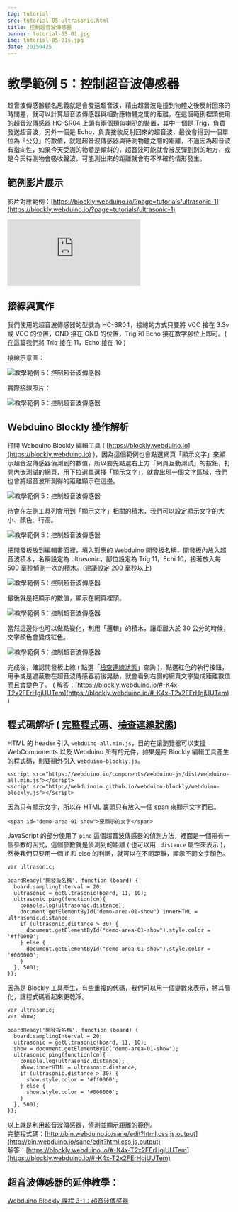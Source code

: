 ```yaml
---
tag: tutorial
src: tutorial-05-ultrasonic.html
title: 控制超音波傳感器
banner: tutorial-05-01.jpg
img: tutorial-05-01s.jpg
date: 20150425
---
```


<!-- @@master  = ../../_layout.html-->

<!-- @@block  =  meta-->

<title>教學範例 5：控制超音波傳感器 :::: Webduino = Web × Arduino</title>

<meta name="description" content="超音波傳感器顧名思義就是會發送超音波，藉由超音波碰撞到物體之後反射回來的時間差，就可以計算超音波傳感器與相對應物體之間的距離，在這個 Webduino 的範例裡頭使用的超音波傳感器 HC-SR04 上頭有兩個類似喇叭的裝置，其中一個是 Trig，負責發送超音波，另外一個是 Echo，負責接收反射回來的超音波，最後會得到一個單位為「公分」的數值，就是超音波傳感器與待測物體之間的距離。">

<meta itemprop="description" content="超音波傳感器顧名思義就是會發送超音波，藉由超音波碰撞到物體之後反射回來的時間差，就可以計算超音波傳感器與相對應物體之間的距離，在這個 Webduino 的範例裡頭使用的超音波傳感器 HC-SR04 上頭有兩個類似喇叭的裝置，其中一個是 Trig，負責發送超音波，另外一個是 Echo，負責接收反射回來的超音波，最後會得到一個單位為「公分」的數值，就是超音波傳感器與待測物體之間的距離。">

<meta property="og:description" content="超音波傳感器顧名思義就是會發送超音波，藉由超音波碰撞到物體之後反射回來的時間差，就可以計算超音波傳感器與相對應物體之間的距離，在這個 Webduino 的範例裡頭使用的超音波傳感器 HC-SR04 上頭有兩個類似喇叭的裝置，其中一個是 Trig，負責發送超音波，另外一個是 Echo，負責接收反射回來的超音波，最後會得到一個單位為「公分」的數值，就是超音波傳感器與待測物體之間的距離。">

<meta property="og:title" content="教學範例 5：控制超音波傳感器" >

<meta property="og:url" content="https://webduino.io/tutorials/tutorial-05-ultrasonic.html">

<meta property="og:image" content="https://webduino.io/img/tutorials/tutorial-05-01s.jpg">

<meta itemprop="image" content="https://webduino.io/img/tutorials/tutorial-05-01s.jpg">

<include src="../_include-tutorials.html"></include>

<!-- @@close-->

<!-- @@block  =  preAndNext-->

<include src="../_include-tutorials-content.html"></include>

<!-- @@close-->



<!-- @@block  =  tutorials-->
# 教學範例 5：控制超音波傳感器

超音波傳感器顧名思義就是會發送超音波，藉由超音波碰撞到物體之後反射回來的時間差，就可以計算超音波傳感器與相對應物體之間的距離，在這個範例裡頭使用的超音波傳感器 HC-SR04 上頭有兩個類似喇叭的裝置，其中一個是 Trig，負責發送超音波，另外一個是 Echo，負責接收反射回來的超音波，最後會得到一個單位為「公分」的數值，就是超音波傳感器與待測物體之間的距離，不過因為超音波有指向性，如果今天受測的物體是傾斜的，超音波可能就會被反彈到別的地方，或是今天待測物會吸收聲波，可能測出來的距離就會有不準確的情形發生。

## 範例影片展示

影片對應範例：[https://blockly.webduino.io/?page=tutorials/ultrasonic-1](https://blockly.webduino.io/?page=tutorials/ultrasonic-1)  

<iframe class="youtube" src="https://www.youtube.com/embed/e6gbwMUzSZ8" frameborder="0" allowfullscreen></iframe>

## 接線與實作

我們使用的超音波傳感器的型號為 HC-SR04，接線的方式只要將 VCC 接在 3.3v 或 VCC 的位置，GND 接在 GND 的位置，Trig 和 Echo 接在數字腳位上即可。( 在這篇我們將 Trig 接在 11，Echo 接在 10 )

接線示意圖：

![教學範例 5：控制超音波傳感器](../img/tutorials/tutorial-05-02.jpg)

實際接線照片：

![教學範例 5：控制超音波傳感器](../img/tutorials/tutorial-05-03.jpg)

## Webduino Blockly 操作解析

打開 Webduino Blockly 編輯工具 ( [https://blockly.webduino.io](https://blockly.webduino.io) )，因為這個範例也會點選網頁「顯示文字」來顯示超音波傳感器偵測到的數值，所以要先點選右上方「網頁互動測試」的按鈕，打開內嵌測試的網頁，用下拉選單選擇「顯示文字」，就會出現一個文字區域，我們也會將超音波所測得的距離顯示在這邊。

![教學範例 5：控制超音波傳感器](../img/tutorials/tutorial-05-04.jpg)

待會在左側工具列會用到「顯示文字」相關的積木，我們可以設定顯示文字的大小、顏色、行高。

![教學範例 5：控制超音波傳感器](../img/tutorials/tutorial-05-05.jpg)

把開發板放到編輯畫面裡，填入對應的 Webduino 開發板名稱，開發板內放入超音波積木，名稱設定為 ultrasonic，腳位設定為 Trig 11，Echi 10，接著放入每 500 毫秒偵測一次的積木。(建議設定 200 毫秒以上)

![教學範例 5：控制超音波傳感器](../img/tutorials/tutorial-05-06.jpg)

最後就是把顯示的數值，顯示在網頁裡頭。

![教學範例 5：控制超音波傳感器](../img/tutorials/tutorial-05-07.jpg)

當然這邊你也可以做點變化，利用「邏輯」的積木，讓距離大於 30 公分的時候，文字顏色會變成紅色。

![教學範例 5：控制超音波傳感器](../img/tutorials/tutorial-05-08.jpg)

完成後，確認開發板上線 ( 點選「[檢查連線狀態](https://webduino.io/device.html)」查詢 )，點選紅色的執行按鈕，用手或是遮蔽物在超音波傳感器前後晃動，就會看到右側的網頁文字變成距離數值而且會變色了。
( 解答：[https://blockly.webduino.io/#-K4x-T2x2FErHgjUUTem](https://blockly.webduino.io/#-K4x-T2x2FErHgjUUTem) )


## 程式碼解析 ( [完整程式碼](http://bin.webduino.io/sane/edit?html,css,js,output)、[檢查連線狀態](https://webduino.io/device.html))

HTML 的 header 引入 `webduino-all.min.js`，目的在讓瀏覽器可以支援 WebComponents 以及 Webduino 所有的元件，如果是用 Blockly 編輯工具產生的程式碼，則要額外引入 `webduino-blockly.js`。

	<script src="https://webduino.io/components/webduino-js/dist/webduino-all.min.js"></script>
	<script src="http://webduinoio.github.io/webduino-blockly/webduino-blockly.js"></script>

因為只有顯示文字，所以在 HTML 裏頭只有放入一個 span 來顯示文字而已。

	<span id="demo-area-01-show">要顯示的文字</span>

JavaScript 的部分使用了 `ping` 這個超音波傳感器的偵測方法，裡面是一個帶有一個參數的函式，這個參數就是偵測到的距離 ( 也可以用 `.distance` 屬性來表示 )，然後我們只要用一個 if 和 else 的判斷，就可以在不同距離，顯示不同文字顏色。

	var ultrasonic;

	boardReady('開發板名稱', function (board) {
	  board.samplingInterval = 20;
	  ultrasonic = getUltrasonic(board, 11, 10);
	  ultrasonic.ping(function(cm){
	    console.log(ultrasonic.distance);
	    document.getElementById("demo-area-01-show").innerHTML = ultrasonic.distance;
	    if (ultrasonic.distance > 30) {
	      document.getElementById("demo-area-01-show").style.color = '#ff0000';
	    } else {
	      document.getElementById("demo-area-01-show").style.color = '#000000';
	    }
	  }, 500);
	});

因為是 Blockly 工具產生，有些重複的代碼，我們可以用一個變數來表示，將其簡化，讓程式碼看起來更乾淨。

	var ultrasonic;
	var show;

	boardReady('開發板名稱', function (board) {
	  board.samplingInterval = 20;
	  ultrasonic = getUltrasonic(board, 11, 10);
	  show = document.getElementById("demo-area-01-show");
	  ultrasonic.ping(function(cm){
	    console.log(ultrasonic.distance);
	    show.innerHTML = ultrasonic.distance;
	    if (ultrasonic.distance > 30) {
	      show.style.color = '#ff0000';
	    } else {
	      show.style.color = '#000000';
	    }
	  }, 500);
	});

以上就是利用超音波傳感器，偵測並顯示距離的範例。  
完整程式碼：[http://bin.webduino.io/sane/edit?html,css,js,output](http://bin.webduino.io/sane/edit?html,css,js,output)  
解答：[https://blockly.webduino.io/#-K4x-T2x2FErHgjUUTem](https://blockly.webduino.io/#-K4x-T2x2FErHgjUUTem)

## 超音波傳感器的延伸教學：

[Webduino Blockly 課程 3-1：超音波傳感器](https://blockly.webduino.io/?lang=zh-hant&page=tutorials/ultrasonic-1#-JvS-HS4kdS5Mn9tlXmD) 


<!-- @@close-->